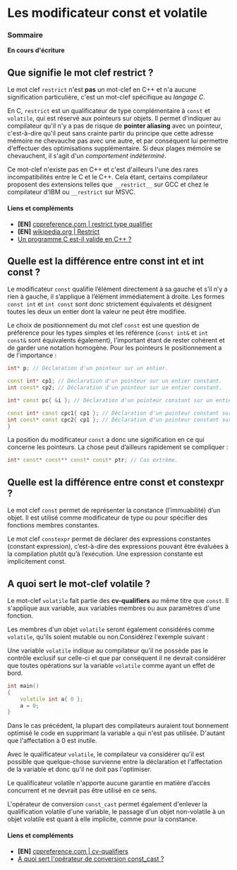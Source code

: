# Les modificateur const et volatile

### Sommaire

**En cours d'écriture**

## Que signifie le mot clef restrict ?

Le mot clef ```restrict``` n'est **pas** un mot-clef en C++ et n'a aucune signification particulière, c'est un mot-clef spécifique au *langage C*.

En C, ```restrict``` est un qualificateur de type complémentaire à ```const``` et ```volatile```, qui est réservé aux pointeurs sur objets. Il permet d'indiquer au compilateur qu'il n'y a pas de risque de **pointer aliasing** avec un pointeur, c'est-à-dire qu'il peut sans crainte partir du principe que cette adresse mémoire ne chevauche pas avec une autre, et par conséquent lui permettre d'effectuer des optimisations supplémentaire. Si deux plages mémoire se chevauchent, il s'agit d'un *comportement indéterminé*.

Ce mot-clef n'existe pas en C++ et c'est d'ailleurs l'une des rares incompatibilités entre le C et le C++. Cela étant, certains compilateur proposent des extensions telles que ```__restrict__``` sur GCC et chez le compilateur d'IBM ou ```__restrict``` sur MSVC.

#### Liens et compléments
 - **[EN]** [cppreference.com | restrict type qualifier](https://en.cppreference.com/w/c/language/restrict)
 - **[EN]** [wikipedia.org | Restrict](https://fr.wikipedia.org/wiki/Restrict)
 - [Un programme C est-il valide en C++ ?](https://github.com/cpp-faq/cpp-faq/tree/develop/faq/fr-FR/.faq/404.md)

## Quelle est la différence entre const int et int const ?

 Le modificateur ```const``` qualifie l’élément directement à sa gauche et s’il n’y a rien à gauche, il s’applique à l’élément immédiatement à droite. Les formes ```const int``` et ```int const``` sont donc strictement équivalents et désignent toutes les deux un entier dont la valeur ne peut être modifiée.

Le choix de positionnement du mot clef ```const``` est une question de préférence pour les types simples et les référence (```const int&``` et ```int const&``` sont équivalents également), l'important étant de rester cohérent et de garder une notation homogène. Pour les pointeurs le positionnement a de l'importance :

```cpp
int* p; // Déclaration d'un pointeur sur un entier.  

const int* cp1; // Déclaration d'un pointeur sur un entier constant.
int const* cp2; // Déclaration d'un pointeur sur un entier constant.

int* const pc{ &i }; // Déclaration d'un pointeur constant sur un entier.

const int* const cpc1{ cp1 }; // Déclaration d'un pointeur constant sur un entier constant.
int const* const cpc2{ cp1 }; // Déclaration d'un pointeur constant sur un entier constant.
}
```

La position du modificateur ```const``` a donc une signification en ce qui concerne les pointeurs. La chose peut d’ailleurs rapidement se compliquer :
```cpp
int* const* const** const* const* ptr; // Cas extrème.
```

## Quelle est la différence entre const et constexpr ?

Le mot clef ```const``` permet de représenter la constance (l’immuabilité) d’un objet. Il est utilisé comme modificateur de type ou pour spécifier des fonctions membres constantes.

Le mot clef ```constexpr``` permet de déclarer des expressions constantes (constant expression), c’est-à-dire des expressions pouvant être évaluées à la compilation plutôt qu’à l’exécution. Une expression constante est implicitement const.

## A quoi sert le mot-clef volatile ?

Le mot-clef ```volatile``` fait partie des **cv-qualifiers** au même titre que ```const```. Il s'applique aux variable, aux variables membres ou aux paramètres d'une fonction.

Les membres d'un objet ```volatile``` seront également considérés comme ```volatile```, qu'ils soient mutable ou non.Considérez l'exemple suivant :

Une variable ```volatile``` indique au compilateur qu'il ne possède pas le contrôle exclusif sur celle-ci et que par conséquent il ne devrait considérer que toutes opérations sur la variable ```volatile``` comme ayant un effet de bord.

```cpp
int main()
{
    volatile int a{ 0 };
    a = 0;
}
```

Dans le cas précédent, la plupart des compilateurs auraient tout bonnement optimisé le code en supprimant la variable ```a``` qui n'est pas utilisée. D'autant que l'affectation à 0 est inutile.

Avec le qualificateur ```volatile```, le compilateur va considérer qu'il est possible que quelque-chose survienne entre la déclaration et l'affectation de la variable et donc qu'il ne doit pas l'optimiser.

Le qualificateur volatile n'apporte aucune garantie en matière d’accès concurrent et ne devrait pas être utilisé en ce sens.

L'opérateur de conversion ```const_cast``` permet également d'enlever la qualification volatile d'une variable, le passage d'un objet non-volatile à un objet volatile est quant à elle implicite, comme pour la constance.

#### Liens et compléments
 - **[EN]** [cppreference.com | cv-qualifiers](http://en.cppreference.com/w/cpp/language/cv)
 - [A quoi sert l'opérateur de conversion const_cast ?](https://github.com/cpp-faq/cpp-faq/tree/develop/faq/fr-FR/.faq/404.md)
